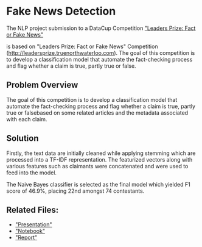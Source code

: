 # Fake News Detection
The NLP project submission to a DataCup Competition ["Leaders Prize: Fact or Fake News"](http://leadersprize.truenorthwaterloo.com)

is based on "Leaders Prize: Fact or Fake News" Competition (http://leadersprize.truenorthwaterloo.com). The goal of this competition is to develop a classification model that automate the fact-checking process and flag whether a claim is true, partly true or false.

## Problem Overview
The goal of this competition is to develop a classification model that automate the fact-checking process and flag whether a claim is true, partly true or falsebased on some related articles and the metadata associated with each claim.

## Solution
Firstly, the text data are initially cleaned while applying stemming which are processed into a TF-IDF representation. The featurized vectors along with various features such as claimants were concatenated and were used to feed into the model.

The Naive Bayes classifier is selected as the final model which yielded F1 score of 46.9%, placing 22nd amongst 74 contestants.


## Related Files:
* ["Presentation"](https://github.com/seok0704/fake-news-datacup/blob/main/Fake%20News%20Deck.pdf)
* ["Notebook"](https://github.com/seok0704/fake-news-datacup/blob/main/CourseProject.ipynb)
* ["Report"](https://github.com/seok0704/fake-news-datacup/blob/main/Group%235_ConsultingReport_CourseProject_MIE1624H1.pdf)
